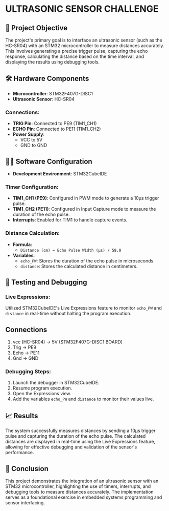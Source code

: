 # ULTRASONIC SENSOR CHALLENGE

## 🎯 Project Objective
The project's primary goal is to interface an ultrasonic sensor (such as the HC-SR04) with an STM32 microcontroller to measure distances accurately. This involves generating a precise trigger pulse, capturing the echo response, calculating the distance based on the time interval, and displaying the results using debugging tools.

## 🛠️ Hardware Components
- **Microcontroller**: STM32F407G-DISC1
- **Ultrasonic Sensor**: HC-SR04

### Connections:
- **TRIG Pin**: Connected to PE9 (TIM1_CH1)
- **ECHO Pin**: Connected to PE11 (TIM1_CH2)
- **Power Supply**: 
  - VCC to 5V
  - GND to GND

## 🧑‍💻 Software Configuration
- **Development Environment**: STM32CubeIDE

### Timer Configuration:
- **TIM1_CH1 (PE9)**: Configured in PWM mode to generate a 10µs trigger pulse.
- **TIM1_CH2 (PE11)**: Configured in Input Capture mode to measure the duration of the echo pulse.
- **Interrupts**: Enabled for TIM1 to handle capture events.

### Distance Calculation:
- **Formula**: 
  - `Distance (cm) = Echo Pulse Width (µs) / 58.0`
- **Variables**:
  - `echo_PW`: Stores the duration of the echo pulse in microseconds.
  - `distance`: Stores the calculated distance in centimeters.

## 🧪 Testing and Debugging
### Live Expressions:
Utilized STM32CubeIDE's Live Expressions feature to monitor `echo_PW` and `distance` in real-time without halting the program execution.

## Connections
1. vcc (HC-SR04) -> 5V (STM32F407G-DISC1 BOARD)
2. Trig          -> PE9
3. Echo          -> PE11
4. Gnd           -> GND

### Debugging Steps:
1. Launch the debugger in STM32CubeIDE.
2. Resume program execution.
3. Open the Expressions view.
4. Add the variables `echo_PW` and `distance` to monitor their values live.

## 📈 Results
The system successfully measures distances by sending a 10µs trigger pulse and capturing the duration of the echo pulse. The calculated distances are displayed in real-time using the Live Expressions feature, allowing for effective debugging and validation of the sensor's performance.

## 📄 Conclusion
This project demonstrates the integration of an ultrasonic sensor with an STM32 microcontroller, highlighting the use of timers, interrupts, and debugging tools to measure distances accurately. The implementation serves as a foundational exercise in embedded systems programming and sensor interfacing.
